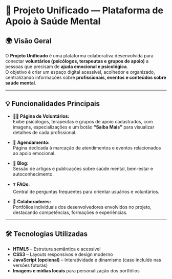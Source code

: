 # 🧠 Projeto Unificado — Plataforma de Apoio à Saúde Mental

## 🌍 Visão Geral
O **Projeto Unificado** é uma plataforma colaborativa desenvolvida para conectar **voluntários (psicólogos, terapeutas e grupos de apoio)** a pessoas que precisam de **ajuda emocional e psicológica**.  
O objetivo é criar um espaço digital acessível, acolhedor e organizado, centralizando informações sobre **profissionais, eventos e conteúdos sobre saúde mental**.

---

## 💡 Funcionalidades Principais

- 🧑‍⚕️ **Página de Voluntários:**  
  Exibe psicólogos, terapeutas e grupos de apoio cadastrados, com imagens, especializações e um botão **“Saiba Mais”** para visualizar detalhes de cada profissional.

- 📅 **Agendamento:**  
  Página dedicada à marcação de atendimentos e eventos relacionados ao apoio emocional.

- 📰 **Blog:**  
  Sessão de artigos e publicações sobre saúde mental, bem-estar e autoconhecimento.

- ❓ **FAQs:**  
  Central de perguntas frequentes para orientar usuários e voluntários.

- 👥 **Colaboradores:**  
  Portfólios individuais dos desenvolvedores envolvidos no projeto, destacando competências, formações e experiências.

---

## 🛠️ Tecnologias Utilizadas

- **HTML5** – Estrutura semântica e acessível  
- **CSS3** – Layouts responsivos e design moderno  
- **JavaScript (opcional)** – Interatividade e dinamismo (caso incluído nas versões futuras)  
- **Imagens e mídias locais** para personalização dos portfólios  

